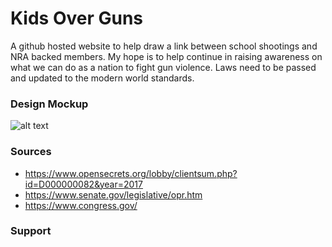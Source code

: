 # Kids Over Guns
A github hosted website to help draw a link between school shootings and NRA backed members. My hope is to help continue in raising awareness on what we can do as a nation to fight gun violence. Laws need to be passed and updated to the modern world standards.

### Design Mockup
![alt text](https://raw.githubusercontent.com/meadio/kids-over-guns/master/Design-Mock.jpg)

### Sources
* https://www.opensecrets.org/lobby/clientsum.php?id=D000000082&year=2017
* https://www.senate.gov/legislative/opr.htm
* https://www.congress.gov/

### Support
